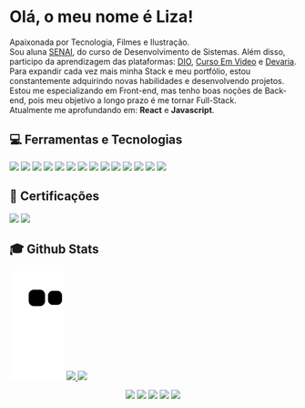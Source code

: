 # Olá, o meu nome é Liza! 

Apaixonada por Tecnologia, Filmes e Ilustração.<br>
Sou aluna <a href="https://www.sp.senai.br/" target="_blank">SENAI</a>, do curso de Desenvolvimento de Sistemas. Além disso, participo da aprendizagem das plataformas: <a href="https://www.dio.me" target="_blank">DIO<a/>, <a href="https://www.cursoemvideo.com/" target="_blank">Curso Em Video</a> e <a href="https://www.devaria.com.br/" target="_blank">Devaria</a>.<br>
Para expandir cada vez mais minha Stack e meu portfólio, estou constantemente adquirindo novas habilidades e desenvolvendo projetos.<br>
Estou me especializando em Front-end, mas tenho boas noções de Back-end, pois meu objetivo a longo prazo é me tornar Full-Stack.<br>
Atualmente me aprofundando em: <b>React</b> e <b>Javascript</b>.<br>
 
## 💻 Ferramentas e Tecnologias
<img src="https://img.shields.io/badge/Canva-0a9396?style=for-the-badge&logo=canva&logoColor=white" target="_blank"></a>
<img src="https://img.shields.io/badge/CSS3-1b4965?style=for-the-badge&logo=css3&logoColor=white" target="_blank"></a>
<img src="https://img.shields.io/badge/Git-f24b04?style=for-the-badge&logo=git&logoColor=white" target="_blank"></a>
<img src="https://img.shields.io/badge/Github-0c0f0a?style=for-the-badge&logo=github&logoColor=white" target="_blank"></a>
<img src="https://img.shields.io/badge/HTML5-eb6424?style=for-the-badge&logo=html5&logoColor=white" target="_blank"></a>
<img src="https://img.shields.io/badge/Ilustrator-bc8034?style=for-the-badge&logo=adobeillustrator&logoColor=white" target="_blank"></a>
<img src="https://img.shields.io/badge/JavaScript-f3de2c?style=for-the-badge&logo=javascript&logoColor=black" target="_blank"></a>
<img src="https://img.shields.io/badge/Microsoft Office-f24b04?style=for-the-badge&logo=microsoftoffice&logoColor=white" target="_blank"></a>
<img src="https://img.shields.io/badge/Linux-0c0f0a?style=for-the-badge&logo=linux&logoColor=white" target="_blank"></a>
<img src="https://img.shields.io/badge/Photoshop-022b3a?style=for-the-badge&logo=adobephotoshop&logoColor=white" target="_blank"></a>
<img src="https://img.shields.io/badge/Python-5d2a42?style=for-the-badge&logo=python&logoColor=white" target="_blank"></a>
<img src="https://img.shields.io/badge/React-218380?style=for-the-badge&logo=react&logoColor=white" target="_blank"></a>
<img src="https://img.shields.io/badge/React Native-16697a?style=for-the-badge&logo=react&logoColor=white" target="_blank"></a>
<img src="https://img.shields.io/badge/Windows-613f75?style=for-the-badge&logo=windows&logoColor=white" target="_blank"></a>
<br>

## 🚀 Certificações
<img src="https://img.shields.io/badge/AI900 - Azure-58a4b0?style=for-the-badge&logo=microsoftazure&logoColor=white" target="_blank"></a>
<img src="https://img.shields.io/badge/GCDF - Google Cloud Foundation-eb6424?style=for-the-badge&logo=googlecloud&logoColor=white" target="_blank"></a>
<br>

## :mortar_board: Github Stats
![Snake animation](https://github.com/LiihDev/LiihDev/blob/output/github-contribution-grid-snake.svg)
  <a href="https://github.com/LiihDev">
  <img height="180em" src="https://github-readme-stats.vercel.app/api?username=LiihDev&show_icons=true&theme=dracula&include_all_commits=true&count_private=true"/>
  <img height="180em" src="https://github-readme-stats.vercel.app/api/top-langs/?username=LiihDev&layout=compact&langs_count=7&theme=dracula"/>

<div align="center">
<a href="https://www.youtube.com/seu-canal-youtube-aqui" target="_blank"><img src="https://img.shields.io/badge/YouTube-FF0000?style=for-the-badge&logo=youtube&logoColor=white" target="_blank"></a>
<a href="https://instagram.com/seu-usuário-instagram-aqui" target="_blank"><img src="https://img.shields.io/badge/-Instagram-%23E4405F?style=for-the-badge&logo=instagram&logoColor=white" target="_blank"></a>
<a href="https://www.twitch.tv/seu-usuário-aqui" target="_blank"><img src="https://img.shields.io/badge/Twitch-9146FF?style=for-the-badge&logo=twitch&logoColor=white" target="_blank"></a>
<a href = "mailto:contato@seu-usuário-aqui"><img src="https://img.shields.io/badge/Gmail-D14836?style=for-the-badge&logo=gmail&logoColor=white" target="_blank"></a>
<a href="https://www.linkedin.com/in/seu-usuário-linkedln-aqui" target="_blank"><img src="https://img.shields.io/badge/-LinkedIn-%230077B5?style=for-the-badge&logo=linkedin&logoColor=white" target="_blank"></a>   
</div>
